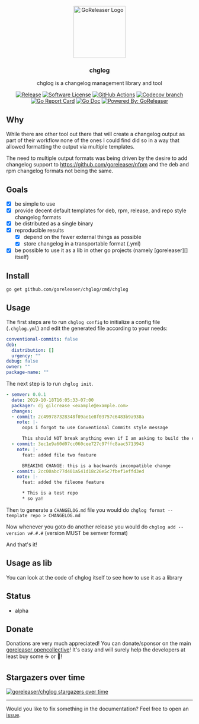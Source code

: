 <p align="center">
  <img alt="GoReleaser Logo" src="https://avatars2.githubusercontent.com/u/24697112?v=3&s=200" height="140" />
  <h3 align="center">chglog</h3>
  <p align="center">chglog is a changelog management library and tool</p>
  <p align="center">
    <a href="https://github.com/goreleaser/chglog/releases/latest"><img alt="Release" src="https://img.shields.io/github/release/goreleaser/chglog.svg?style=for-the-badge"></a>
    <a href="/LICENSE.md"><img alt="Software License" src="https://img.shields.io/badge/license-MIT-brightgreen.svg?style=for-the-badge"></a>
    <a href="https://github.com/goreleaser/goreleaser/actions?workflow=build"><img alt="GitHub Actions" src="https://img.shields.io/github/workflow/status/goreleaser/goreleaser/build?style=for-the-badge"></a>
    <a href="https://codecov.io/gh/goreleaser/chglog"><img alt="Codecov branch" src="https://img.shields.io/codecov/c/github/goreleaser/chglog/master.svg?style=for-the-badge"></a>
    <a href="https://goreportcard.com/report/github.com/goreleaser/chglog"><img alt="Go Report Card" src="https://goreportcard.com/badge/github.com/goreleaser/chglog?style=for-the-badge"></a>
    <a href="http://godoc.org/github.com/goreleaser/chglog"><img alt="Go Doc" src="https://img.shields.io/badge/godoc-reference-blue.svg?style=for-the-badge"></a>
    <a href="https://github.com/goreleaser"><img alt="Powered By: GoReleaser" src="https://img.shields.io/badge/powered%20by-goreleaser-green.svg?style=for-the-badge"></a>
  </p>
</p>

## Why

While there are other tool out there that will create a changelog output as part of their workflow none of the ones
I could find did so in a way that allowed formatting the output via multiple templates.

The need to multiple output formats was being driven by the desire to add changelog support to
https://github.com/goreleaser/nfpm and the deb and rpm changelog formats not being the same.

## Goals

* [x] be simple to use
* [x] provide decent default templates for deb, rpm, release, and repo style changelog formats
* [x] be distributed as a single binary
* [x] reproducible results
  * [x] depend on the fewer external things as possible
  * [x] store changelog in a transportable format (.yml)
* [x] be possible to use it as a lib in other go projects (namely [goreleaser][] itself)

## Install
`go get github.com/goreleaser/chglog/cmd/chglog`

## Usage

The first steps are to run `chglog config` to initialize a config file (`.chglog.yml`) and edit
the generated file according to your needs:

```yaml
conventional-commits: false
deb:
  distribution: []
  urgency: ""
debug: false
owner: ""
package-name: ""

```

The next step is to run `chglog init`.
```yaml
- semver: 0.0.1
  date: 2019-10-18T16:05:33-07:00
  packager: dj gilcrease <example@example.com>
  changes:
  - commit: 2c499787328348f09ae1e8f03757c6483b9a938a
    note: |-
      oops i forgot to use Conventional Commits style message

      This should NOT break anything even if I am asking to build the changelog using Conventional Commits style message
  - commit: 3ec1e9a60d07cc060cee727c97ffc8aac5713943
    note: |-
      feat: added file two feature

      BREAKING CHANGE: this is a backwards incompatible change
  - commit: 2cc00abc77d401a541d18c26e5c7fbef1effd3ed
    note: |-
      feat: added the fileone feature

      * This is a test repo
      * so ya!
```

Then to generate a `CHANGELOG.md` file you would do `chglog format --template repo > CHANGELOG.md`

Now whenever you goto do another release you would do `chglog add --version v#.#.#` (version MUST be semver format)

And that's it!


## Usage as lib

You can look at the code of chglog itself to see how to use it as a library

## Status

* alpha

## Donate

Donations are very much appreciated! You can donate/sponsor on the main
[goreleaser opencollective](https://opencollective.com/goreleaser)! It's
easy and will surely help the developers at least buy some ☕️ or 🍺!

## Stargazers over time

[![goreleaser/chglog stargazers over time](https://starcharts.herokuapp.com/goreleaser/chglog.svg)](https://starcharts.herokuapp.com/goreleaser/chglog)

---

Would you like to fix something in the documentation? Feel free to open an [issue](https://github.com/goreleaser/chglog/issues).
